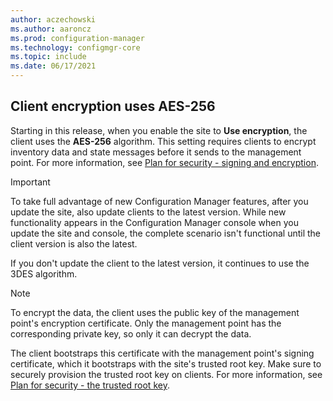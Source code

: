 ```yaml
---
author: aczechowski
ms.author: aaroncz
ms.prod: configuration-manager
ms.technology: configmgr-core
ms.topic: include
ms.date: 06/17/2021
---
```


## <a name="bkmk_encrypt"></a> Client encryption uses AES-256

<!--10129759-->

Starting in this release, when you enable the site to **Use encryption**, the client uses the **AES-256** algorithm. This setting requires clients to encrypt inventory data and state messages before it sends to the management point. For more information, see [Plan for security - signing and encryption](../../../../plan-design/security/plan-for-security.md#signing-and-encryption).

> [!IMPORTANT]
> To take full advantage of new Configuration Manager features, after you update the site, also update clients to the latest version. While new functionality appears in the Configuration Manager console when you update the site and console, the complete scenario isn't functional until the client version is also the latest.
>
> If you don't update the client to the latest version, it continues to use the 3DES algorithm.

> [!NOTE]
> To encrypt the data, the client uses the public key of the management point's encryption certificate. Only the management point has the corresponding private key, so only it can decrypt the data.
>
> The client bootstraps this certificate with the management point's signing certificate, which it bootstraps with the site's trusted root key. Make sure to securely provision the trusted root key on clients. For more information, see [Plan for security - the trusted root key](../../../../plan-design/security/plan-for-security.md#the-trusted-root-key).

